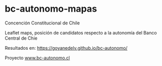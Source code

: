 # bc-autonomo-mapas
Concención Constitucional de Chile

Leaflet maps, posición de candidatos respecto a la autonomía del Banco Central de Chie

Resultados en: https://goyanedelv.github.io/bc-autonomo/

Proyecto www.bc-autonomo.cl
